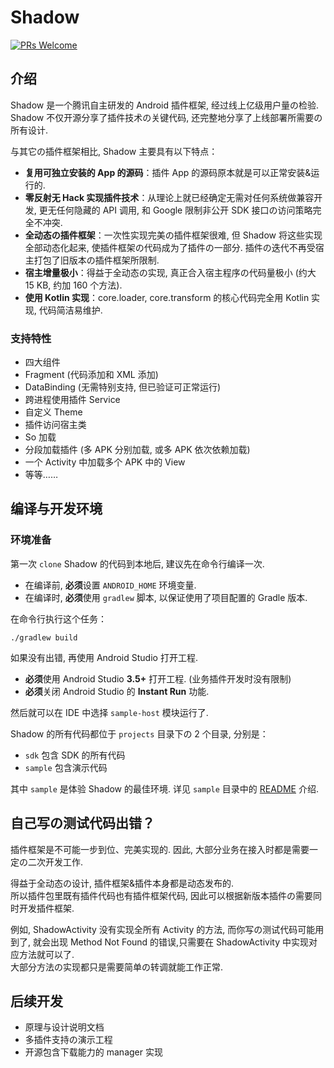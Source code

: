 # Shadow

[![PRs Welcome](https://img.shields.io/badge/PRs-welcome-brightgreen.svg?style=flat-square)](http://makeapullrequest.com)

## 介绍
Shadow 是一个腾讯自主研发的 Android 插件框架, 经过线上亿级用户量の检验. 
Shadow 不仅开源分享了插件技术の关键代码, 还完整地分享了上线部署所需要の所有设计. 

与其它の插件框架相比, Shadow 主要具有以下特点：

* **复用可独立安装的 App 的源码**：插件 App 的源码原本就是可以正常安装&运行的. 
* **零反射无 Hack 实现插件技术**：从理论上就已经确定无需对任何系统做兼容开发, 更无任何隐藏的 API 调用, 和 Google 限制非公开 SDK 接口の访问策略完全不冲突. 
* **全动态の插件框架**：一次性实现完美の插件框架很难, 但 Shadow 将这些实现全部动态化起来, 使插件框架の代码成为了插件の一部分. 插件の迭代不再受宿主打包了旧版本の插件框架所限制. 
* **宿主增量极小**：得益于全动态の实现, 真正合入宿主程序の代码量极小 (约大 15 KB, 约加 160 个方法). 
* **使用 Kotlin 实现**：core.loader, core.transform 的核心代码完全用 Kotlin 实现, 代码简洁易维护. 

### 支持特性
* 四大组件
* Fragment (代码添加和 XML 添加)
* DataBinding (无需特别支持, 但已验证可正常运行)
* 跨进程使用插件 Service
* 自定义 Theme
* 插件访问宿主类
* So 加载
* 分段加载插件 (多 APK 分别加载, 或多 APK 依次依赖加载)
* 一个 Activity 中加载多个 APK 中的 View
* 等等……

## 编译与开发环境

### 环境准备
第一次 `clone` Shadow 的代码到本地后, 建议先在命令行编译一次. 

* 在编译前, **必须**设置 `ANDROID_HOME` 环境变量. 
* 在编译时, **必须**使用 `gradlew` 脚本, 以保证使用了项目配置的 Gradle 版本. 

在命令行执行这个任务：
```
./gradlew build
```

如果没有出错, 再使用 Android Studio 打开工程. 

* **必须**使用 Android Studio **3.5+** 打开工程. (业务插件开发时没有限制)
* **必须**关闭 Android Studio 的 **Instant Run** 功能. 

然后就可以在 IDE 中选择 `sample-host` 模块运行了. 

Shadow 的所有代码都位于 `projects` 目录下の 2 个目录, 分别是：

* `sdk` 包含 SDK 的所有代码
* `sample` 包含演示代码

其中 `sample` 是体验 Shadow 的最佳环境. 
详见 `sample` 目录中的 [README](projects/sample/README.md) 介绍. 

## 自己写の测试代码出错？
插件框架是不可能一步到位、完美实现的. 因此, 大部分业务在接入时都是需要一定の二次开发工作.

得益于全动态の设计, 插件框架&插件本身都是动态发布的.<br>
所以插件包里既有插件代码也有插件框架代码, 因此可以根据新版本插件の需要同时开发插件框架. 

例如, ShadowActivity 没有实现全所有 Activity 的方法, 而你写の测试代码可能用到了, 就会出现 Method Not Found 的错误,只需要在 ShadowActivity 中实现对应方法就可以了.<br>
大部分方法の实现都只是需要简单の转调就能工作正常. 

## 后续开发
* 原理与设计说明文档
* 多插件支持の演示工程
* 开源包含下载能力的 manager 实现

